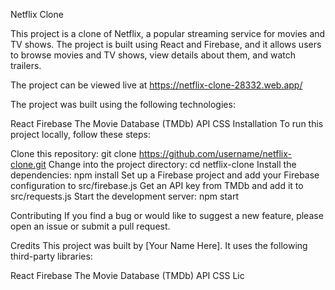 Netflix Clone

This project is a clone of Netflix, a popular streaming service for movies and TV shows. The project is built using React and Firebase, and it allows users to browse movies and TV shows, view details about them, and watch trailers.

The project can be viewed live at https://netflix-clone-28332.web.app/

The project was built using the following technologies:

React
Firebase
The Movie Database (TMDb) API
CSS
Installation
To run this project locally, follow these steps:

Clone this repository: git clone https://github.com/username/netflix-clone.git
Change into the project directory: cd netflix-clone
Install the dependencies: npm install
Set up a Firebase project and add your Firebase configuration to src/firebase.js
Get an API key from TMDb and add it to src/requests.js
Start the development server: npm start

Contributing
If you find a bug or would like to suggest a new feature, please open an issue or submit a pull request.

Credits
This project was built by [Your Name Here]. It uses the following third-party libraries:

React
Firebase
The Movie Database (TMDb) API
CSS
Lic
